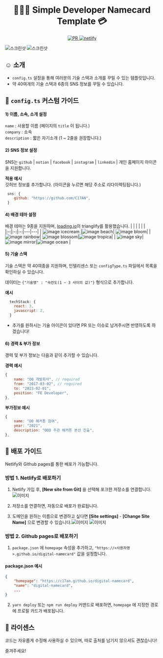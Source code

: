 <h1 align="center">
👨🏻‍💻 Simple Developer Namecard Template 💳
</h1>

<p align="center">
    <a href="https://github.com/C17AN/digital-namecard/pulls" target="_blank">
      <img src="https://camo.githubusercontent.com/b0ad703a46e8b249ef2a969ab95b2cb361a2866ecb8fe18495a2229f5847102d/68747470733a2f2f696d672e736869656c64732e696f2f62616467652f5052732d77656c636f6d652d627269676874677265656e2e737667" alt="PR" />
    </a>
    <a href="https://app.netlify.com/" target="_blank">
      <img src="https://api.netlify.com/api/v1/badges/fa9e4695-53a0-4bc1-8564-026e9f740982/deploy-status" alt="netlify" />
    </a>
</p>

![스크린샷](https://user-images.githubusercontent.com/26535030/127426026-51e51443-863f-4f0d-99f1-ce1e943d9c35.png)
![스크린샷](https://user-images.githubusercontent.com/26535030/127443062-c6be0e59-b3b3-451c-9f33-2b401c4589bd.png)

## ☺️ 소개

- `config.ts` 설정을 통해 여러분의 기술 스택과 소개를 꾸밀 수 있는 템플릿입니다.
- 약 40여개의 기술 스택과 6종의 SNS 정보를 꾸밀 수 있습니다.

## 📖 `config.ts` 커스텀 가이드

#### 1) 이름, 소속, 소개 설정

`name` : 사용할 이름 (페이지의 `title` 이 됩니다.)  
`company` : 소속  
`description` : 짧은 자기소개 (1 ~ 2줄을 권장합니다.)

#### 2) SNS 정보 설정

SNS는 `github` | `notion` | `facebook` | `instagram` | `linkedin` | 개인 홈페이지 아이콘을 지원합니다.

**적용 예시**  
깃허브 정보를 추가합니다. (아이콘을 누르면 해당 주소로 리다이렉팅됩니다.)

```javascript
 sns: {
    github: "https://github.com/C17AN",
 }
```

#### 4) 배경 테마 설정

배경 테마는 9종을 지원하며, [loading.io](https://loading.io/background/m-trianglify/)의 trianglify를 활용했습니다.
| | | | | |
|:-:|:-:|:-:|---|---|
| ![image](/src/images/background/icecream.svg) icecream |![image](/src/images/background/beach.svg) beach| ![image](/src/images/background/bloom.svg) bloom|
| ![image](/src/images/background/rainbow.svg) rainbow| ![image](/src/images/background/blossom.svg) blossom|![image](/src/images/background/tropica.svg) tropica|
| ![image](/src/images/background/sky.svg) sky|![image](/src/images/background/mirror.svg) mirror|![image](/src/images/background/ocean.svg) ocean |

#### 5) 기술 스택

기술 스택은 약 40여종을 지원하며, 인텔리센스 또는 `configType.ts` 파일에서 목록을 확인하실 수 있습니다.

데이터는 `{"기술명" : "숙련도(1 ~ 3 사이의 값)"}` 형식으로 추가합니다.

**예시**

```javascript
  techStack: {
    react: 3,
    javascript: 2,
  }
```

- 추가를 원하시는 기술 아이콘이 있다면 PR 또는 이슈로 남겨주시면 반영하도록 하겠습니다!

#### 6) 경력 & 부가 정보

경력 및 부가 정보는 다음과 같이 추가할 수 있습니다.

**경력 예시**

```javascript
{
    name: "OO 개발회사", // required
    from: "2017-03-02", // required
    to: "2023-02-01",
    position: "FE Developer",
},
```

**부가정보 예시**

```javascript
{
    name: "OO 해커톤 참여",
    year: "2021",
    description: "OOO 주관 해커톤 본선 진출",
},
```

## 🚀 배포 가이드

Netlify와 Github pages를 통한 배포가 가능합니다.

### 방법 1. Netlify로 배포하기

1. Netlify 가입 후, **[New site from Git]** 을 선택해 포크한 저장소를 연결합니다. ![이미지](https://user-images.githubusercontent.com/26535030/127438344-94265c0b-a1f7-44b9-8a39-7d2ff3c4aa13.png)

2. 저장소를 연결하면, 자동으로 배포가 완료됩니다.
3. 도메인을 원하는 이름으로 변경하고 싶다면 **[Site settings]** - **[Change Site Name]** 으로 변경할 수 있습니다.![이미지](https://user-images.githubusercontent.com/26535030/127438760-14fbfb38-52ba-4c6a-b5cb-3aa5bb7516e5.png)
   ![이미지](https://user-images.githubusercontent.com/26535030/127439001-77695e3b-2d31-4d91-aa56-cebc4522710e.png)

### 방법 2. Github pages로 배포하기

1. `package.json` 에 `homepage` 속성을 추가하고, `"https://<사용자명>.github.io/digital-namecard"` 값을 설정합니다.

#### **package.json 예시**

```json
{
    "homepage": "https://c17an.github.io/digital-namecard",
    "name": "digital-namecard",
    ...
}
```

2. `yarn deploy` 또는 `npm run deploy` 커맨드로 배포하면, `homepage` 에 지정한 경로에 프로필 카드가 배포됩니다.

## 🤖 라이센스

코드는 자유롭게 수정해 사용하실 수 있으며, 따로 출처를 남기지 않으셔도 괜찮습니다!

즐겨주세요!
